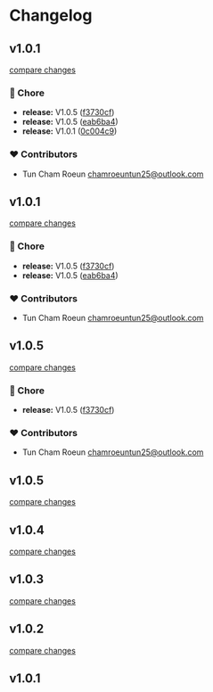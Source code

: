 # Changelog


## v1.0.1

[compare changes](https://github.com/cloudware-com-kh/nuxt-graphql-tools/compare/v1.0.5...v1.0.1)

### 🏡 Chore

- **release:** V1.0.5 ([f3730cf](https://github.com/cloudware-com-kh/nuxt-graphql-tools/commit/f3730cf))
- **release:** V1.0.5 ([eab6ba4](https://github.com/cloudware-com-kh/nuxt-graphql-tools/commit/eab6ba4))
- **release:** V1.0.1 ([0c004c9](https://github.com/cloudware-com-kh/nuxt-graphql-tools/commit/0c004c9))

### ❤️ Contributors

- Tun Cham Roeun <chamroeuntun25@outlook.com>

## v1.0.1

[compare changes](https://github.com/cloudware-com-kh/nuxt-graphql-tools/compare/v1.0.5...v1.0.1)

### 🏡 Chore

- **release:** V1.0.5 ([f3730cf](https://github.com/cloudware-com-kh/nuxt-graphql-tools/commit/f3730cf))
- **release:** V1.0.5 ([eab6ba4](https://github.com/cloudware-com-kh/nuxt-graphql-tools/commit/eab6ba4))

### ❤️ Contributors

- Tun Cham Roeun <chamroeuntun25@outlook.com>

## v1.0.5

[compare changes](https://github.com/cloudware-com-kh/nuxt-graphql-tools/compare/v1.0.5...v1.0.5)

### 🏡 Chore

- **release:** V1.0.5 ([f3730cf](https://github.com/cloudware-com-kh/nuxt-graphql-tools/commit/f3730cf))

### ❤️ Contributors

- Tun Cham Roeun <chamroeuntun25@outlook.com>

## v1.0.5

[compare changes](https://github.com/cloudware-com-kh/nuxt-graphql-tools/compare/v1.0.4...v1.0.5)

## v1.0.4

[compare changes](https://github.com/cloudware-com-kh/nuxt-graphql-tools/compare/v1.0.3...v1.0.4)

## v1.0.3

[compare changes](https://github.com/cloudware-com-kh/nuxt-graphql-tools/compare/v1.0.2...v1.0.3)

## v1.0.2

[compare changes](https://github.com/cloudware-com-kh/nuxt-graphql-tools/compare/v1.0.1...v1.0.2)

## v1.0.1


